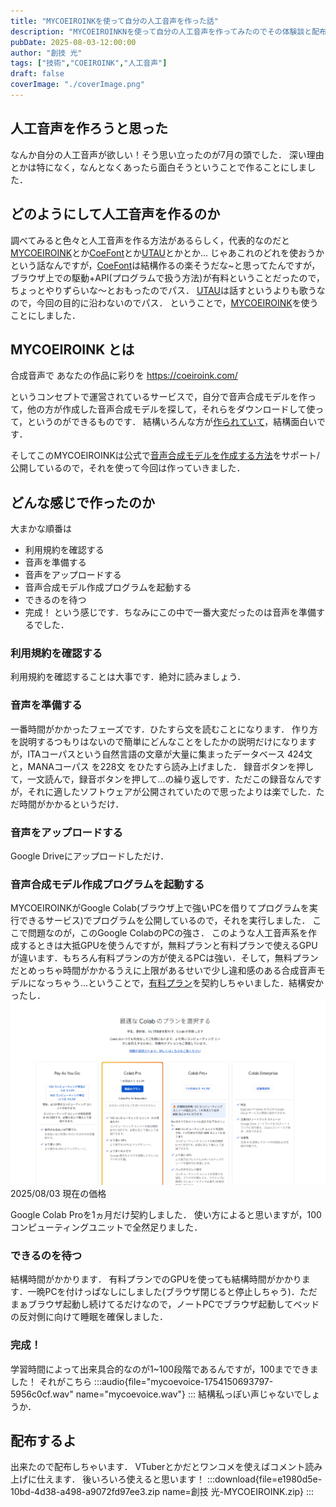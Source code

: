 ```yaml
---
title: "MYCOEIROINKを使って自分の人工音声を作った話"
description: "MYCOEIROINKNを使って自分の人工音声を作ってみたのでその体験談と配布"
pubDate: 2025-08-03-12:00:00
author: "創技 光"
tags: ["技術","COEIROINK","人工音声"]
draft: false
coverImage: "./coverImage.png"
---
```


## 人工音声を作ろうと思った
なんか自分の人工音声が欲しい！そう思い立ったのが7月の頭でした．
深い理由とかは特になく，なんとなくあったら面白そうということで作ることにしました．

## どのようにして人工音声を作るのか
調べてみると色々と人工音声を作る方法があるらしく，代表的なのだと [MYCOEIROINK](https://coeiroink.com/mycoeiroink)とか[CoeFont](https://coefont.cloud/)とか[UTAU](https://utau2008.xrea.jp/)とかとか...
じゃあこれのどれを使おうかという話なんですが，[CoeFont](https://coefont.cloud/)は結構作るの楽そうだな~と思ってたんですが，ブラウザ上での駆動+API(プログラムで扱う方法)が有料ということだったので，ちょっとやりずらいな～とおもったのでパス．
[UTAU](https://utau2008.xrea.jp/)は話すというよりも歌うなので，今回の目的に沿わないのでパス．
ということで，[MYCOEIROINK](https://coeiroink.com/mycoeiroink)を使うことにしました．

## MYCOEIROINK とは
合成音声で あなたの作品に彩りを
https://coeiroink.com/

というコンセプトで運営されているサービスで，自分で音声合成モデルを作って，他の方が作成した音声合成モデルを探して，それらをダウンロードして使って，というのができるものです．
結構いろんな方が[作られていて](https://coeiroink.com/mycoeiroink/list)，結構面白いです．

そしてこのMYCOEIROINKは公式で[音声合成モデルを作成する方法](https://coeiroink.com/mycoeiroink/making)をサポート/公開しているので，それを使って今回は作っていきました．

## どんな感じで作ったのか
大まかな順番は
- 利用規約を確認する
- 音声を準備する
- 音声をアップロードする
- 音声合成モデル作成プログラムを起動する
- できるのを待つ
- 完成！
という感じです．ちなみにこの中で一番大変だったのは音声を準備するでした．

### 利用規約を確認する
利用規約を確認することは大事です．絶対に読みましょう．

### 音声を準備する
一番時間がかかったフェーズです．ひたすら文を読むことになります．
作り方を説明するつもりはないので簡単にどんなことをしたかの説明だけになりますが，ITAコーパスという自然言語の文章が大量に集まったデータベース 424文 と，MANAコーパス を228文 をひたすら読み上げました．
録音ボタンを押して，一文読んで，録音ボタンを押して...の繰り返しです．ただこの録音なんですが，それに適したソフトウェアが公開されていたので思ったよりは楽でした．ただ時間がかかるというだけ．

### 音声をアップロードする
Google Driveにアップロードしただけ．

### 音声合成モデル作成プログラムを起動する
MYCOEIROINKがGoogle Colab(ブラウザ上で強いPCを借りてプログラムを実行できるサービス)でプログラムを公開しているので，それを実行しました．
ここで問題なのが，このGoogle ColabのPCの強さ．
このような人工音声系を作成するときは大抵GPUを使うんですが，無料プランと有料プランで使えるGPUが違います．もちろん有料プランの方が使えるPCは強い．そして，無料プランだとめっちゃ時間がかかるうえに上限があるせいで少し違和感のある合成音声モデルになっちゃう...ということで，[有料プラン](https://colab.research.google.com/signup?hl=ja)を契約しちゃいました．結構安かったし．
![alt text](image.png)
2025/08/03 現在の価格

Google Colab Proを1ヵ月だけ契約しました．
使い方によると思いますが，100コンピューティングユニットで全然足りました．

### できるのを待つ
結構時間がかかります．
有料プランでのGPUを使っても結構時間がかかります．一晩PCを付けっぱなしにしました(ブラウザ閉じると停止しちゃう)．ただまぁブラウザ起動し続けてるだけなので，ノートPCでブラウザ起動してベッドの反対側に向けて睡眠を確保しました．

### 完成！
学習時間によって出来具合的なのが1~100段階であるんですが，100までできました！
それがこちら
:::audio{file="mycoevoice-1754150693797-5956c0cf.wav" name="mycoevoice.wav"}
:::
結構私っぽい声じゃないでしょうか．

## 配布するよ
出来たので配布しちゃいます．
VTuberとかだとワンコメを使えばコメント読み上げに仕えます．
後いろいろ使えると思います！
:::download{file=e1980d5e-10bd-4d38-a498-a9072fd97ee3.zip name=創技 光-MYCOEIROINK.zip}
:::